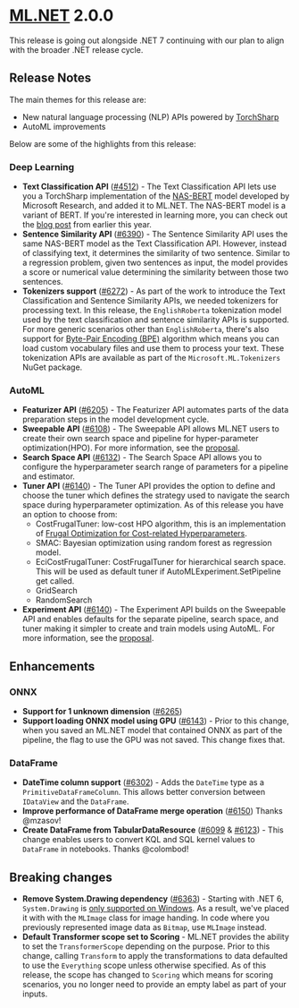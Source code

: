 # [ML.NET](http://dot.net/ml) 2.0.0

This release is going out alongside .NET 7 continuing with our plan to align with the broader .NET release cycle.

## Release Notes

The main themes for this release are:

- New natural language processing (NLP) APIs powered by [TorchSharp](https://github.com/dotnet/torchsharp)
- AutoML improvements

Below are some of the highlights from this release:

### Deep Learning

- **Text Classification API** ([#4512](https://github.com/dotnet/machinelearning/pull/4512)) - The Text Classification API lets use you a TorchSharp implementation of the [NAS-BERT](https://arxiv.org/abs/2105.14444) model developed by Microsoft Research, and added it to ML.NET. The NAS-BERT model is a variant of BERT. If you're interested in learning more, you can check out the [blog post](https://devblogs.microsoft.com/dotnet/introducing-the-ml-dotnet-text-classification-api-preview/) from earlier this year.
- **Sentence Similarity API** ([#6390](https://github.com/dotnet/machinelearning/pull/6390)) - The Sentence Similarity API uses the same NAS-BERT model as the Text Classification API. However, instead of classifying text, it determines the similarity of two sentence. Similar to a regression problem, given two sentences as input, the model provides a score or numerical value determining the similarity between those two sentences.
- **Tokenizers support** ([#6272](https://github.com/dotnet/machinelearning/pull/6272)) - As part of the work to introduce the Text Classification and Sentence Similarity APIs, we needed tokenizers for processing text. In this release, the `EnglishRoberta` tokenization model used by the text classification and sentence similarity APIs is supported. For more generic scenarios other than `EnglishRoberta`, there's also support for [Byte-Pair Encoding (BPE)](https://huggingface.co/course/chapter6/5) algorithm which means you can load custom vocabulary files and use them to process your text. These tokenization APIs are available as part of the `Microsoft.ML.Tokenizers` NuGet package.

### AutoML

- **Featurizer API** ([#6205](https://github.com/dotnet/machinelearning/pull/6205)) - The Featurizer API automates parts of the data preparation steps in the model development cycle.
- **Sweepable API** ([#6108](https://github.com/dotnet/machinelearning/pull/6108)) - The Sweepable API allows ML.NET users to create their own search space and pipeline for hyper-parameter optimization(HPO). For more information, see the [proposal](https://github.com/dotnet/machinelearning/issues/5992).
- **Search Space API** ([#6132](https://github.com/dotnet/machinelearning/pull/6132)) - The Search Space API allows you to configure the hyperparameter search range of parameters for a pipeline and estimator.
- **Tuner API** ([#6140](https://github.com/dotnet/machinelearning/pull/6140)) - The Tuner API provides the option to define and choose the tuner which defines the strategy used to navigate the search space during hyperparameter optimization. As of this release you have an option to choose from:
  - CostFrugalTuner: low-cost HPO algorithm, this is an implementation of [Frugal  Optimization for Cost-related Hyperparameters](https://arxiv.org/abs/2005.01571).
  - SMAC: Bayesian optimization using random forest as regression model.
  - EciCostFrugalTuner: CostFrugalTuner for hierarchical search space. This will be used as default tuner if AutoMLExperiment.SetPipeline get called.
  - GridSearch
  - RandomSearch  
- **Experiment API** ([#6140](https://github.com/dotnet/machinelearning/pull/6140)) - The Experiment API builds on the Sweepable API and enables defaults for the separate pipeline, search space, and tuner making it simpler to create and train models using AutoML. For more information, see the [proposal](https://github.com/dotnet/machinelearning/pull/6118).

## Enhancements

### ONNX

- **Support for 1 unknown dimension** ([#6265](https://github.com/dotnet/machinelearning/pull/6265))
- **Support loading ONNX model using GPU** ([#6143](https://github.com/dotnet/machinelearning/pull/6143)) - Prior to this change, when you saved an ML.NET model that contained ONNX as part of the pipeline, the flag to use the GPU was not saved. This change fixes that.  

### DataFrame

- **DateTime column support** ([#6302](https://github.com/dotnet/machinelearning/pull/6302)) - Adds the `DateTime` type as a `PrimitiveDataFrameColumn`. This allows better conversion between `IDataView` and the `DataFrame`.
- **Improve performance of DataFrame merge operation** ([#6150](https://github.com/dotnet/machinelearning/pull/6150)) Thanks @mzasov!
- **Create DataFrame from TabularDataResource** ([#6099](https://github.com/dotnet/machinelearning/pull/6099) & [#6123](https://github.com/dotnet/machinelearning/pull/6123)) - This change enables users to convert KQL and SQL kernel values to `DataFrame` in notebooks. Thanks @colombod!

## Breaking changes

- **Remove System.Drawing dependency** ([#6363](https://github.com/dotnet/machinelearning/pull/6363)) - Starting with .NET 6, `System.Drawing` is [only supported on Windows](https://learn.microsoft.com/dotnet/core/compatibility/core-libraries/6.0/system-drawing-common-windows-only). As a result, we've placed it with with the `MLImage` class for image handing. In code where you previously represented image data as `Bitmap`, use `MLImage` instead.
- **Default Transformer scope set to Scoring** - ML.NET provides the ability to set the `TransformerScope` depending on the purpose. Prior to this change, calling `Transform` to apply the transformations to data defaulted to use the `Everything` scope unless otherwise specified. As of this release, the scope has changed to `Scoring` which means for scoring scenarios, you no longer need to provide an empty label as part of your inputs. 
